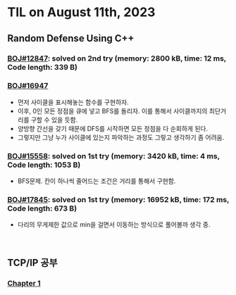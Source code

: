 # **TIL on August 11th, 2023**

## Random Defense Using C++
### [BOJ#12847](/Problem%20Solving/boj/random%20defense/12847-08-11-2023.cpp): solved on 2nd try (memory: 2800 kB, time: 12 ms, Code length: 339 B)

### [BOJ#16947](/Problem%20Solving/boj/random%20defense/16947-08-11-2023.cpp)
* 먼저 사이클을 표시해놓는 함수를 구현하자.
* 이후, 0인 모든 정점을 큐에 넣고 BFS를 돌리자. 이를 통해서 사이클까지의 최단거리를 구할 수 있을 듯함.
* 양방향 간선을 갖기 때문에 DFS를 시작하면 모든 정점을 다 순회하게 된다.
* 그렇지만 그냥 누가 사이클에 있는지 파악하는 과정도 그렇고 생각하기 좀 어려움.

### [BOJ#15558](/Problem%20Solving/boj/random%20defense/11555-08-11-2023.cpp): solved on 1st try (memory: 3420 kB, time: 4 ms, Code length: 1053 B)
* BFS문제. 칸이 하나씩 줄어드는 조건은 거리를 통해서 구현함.

### [BOJ#17845](/Problem%20Solving/boj/random%20defense/17845-08-11-2023.cpp): solved on 1st try (memory: 16952 kB, time: 172 ms, Code length: 673 B)
* 다리의 무게제한 값으로 min을 걸면서 이동하는 방식으로 풀어볼까 생각 중.

<br>

## TCP/IP 공부
### [Chapter 1](/Computer%20science/study/TCPIP/ch1-08-08-2023.md)
